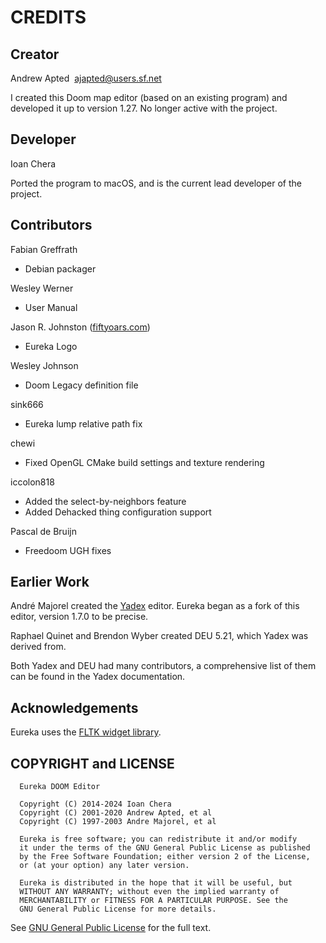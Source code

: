 # CREDITS

## Creator

Andrew Apted  <ajapted@users.sf.net>

I created this Doom map editor (based on an existing program) and developed it up to version 1.27. No longer active with the project.

## Developer

Ioan Chera

Ported the program to macOS, and is the current lead developer of the project.

## Contributors

Fabian Greffrath

  * Debian packager

Wesley Werner

  * User Manual

Jason R. Johnston ([fiftyoars.com](fiftyoars.com))

  * Eureka Logo

Wesley Johnson

  * Doom Legacy definition file

sink666

  * Eureka lump relative path fix

chewi

  * Fixed OpenGL CMake build settings and texture rendering

iccolon818

  * Added the select-by-neighbors feature
  * Added Dehacked thing configuration support

Pascal de Bruijn

  * Freedoom UGH fixes

## Earlier Work

André Majorel created the [Yadex](http://www.teaser.fr/~amajorel/yadex/) editor. Eureka began as a fork of this editor, version 1.7.0 to be precise.

Raphael Quinet and Brendon Wyber created DEU 5.21, which Yadex was derived from.

Both Yadex and DEU had many contributors, a comprehensive list of them can be found in the Yadex documentation.

## Acknowledgements

Eureka uses the [FLTK widget library](http://www.fltk.org).

## COPYRIGHT and LICENSE

```
  Eureka DOOM Editor

  Copyright (C) 2014-2024 Ioan Chera
  Copyright (C) 2001-2020 Andrew Apted, et al
  Copyright (C) 1997-2003 Andre Majorel, et al

  Eureka is free software; you can redistribute it and/or modify
  it under the terms of the GNU General Public License as published
  by the Free Software Foundation; either version 2 of the License,
  or (at your option) any later version.

  Eureka is distributed in the hope that it will be useful, but
  WITHOUT ANY WARRANTY; without even the implied warranty of
  MERCHANTABILITY or FITNESS FOR A PARTICULAR PURPOSE. See the
  GNU General Public License for more details.
```

See [GNU General Public License](http://www.gnu.org/licenses/gpl.html) for the full text.
